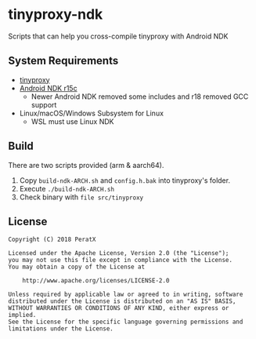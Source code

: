 # tinyproxy-ndk

Scripts that can help you cross-compile tinyproxy with Android NDK

## System Requirements

* [tinyproxy](https://github.com/tinyproxy/tinyproxy)
* [Android NDK r15c](https://developer.android.com/ndk/downloads/revision_history)
  * Newer Android NDK removed some includes and r18 removed GCC support
* Linux/macOS/Windows Subsystem for Linux
  * WSL must use Linux NDK

## Build

There are two scripts provided (arm & aarch64).

1. Copy `build-ndk-ARCH.sh` and `config.h.bak` into tinyproxy's folder.
1. Execute `./build-ndk-ARCH.sh`
1. Check binary with `file src/tinyproxy`

## License

    Copyright (C) 2018 PeratX

    Licensed under the Apache License, Version 2.0 (the "License");
    you may not use this file except in compliance with the License.
    You may obtain a copy of the License at

        http://www.apache.org/licenses/LICENSE-2.0

    Unless required by applicable law or agreed to in writing, software
    distributed under the License is distributed on an "AS IS" BASIS,
    WITHOUT WARRANTIES OR CONDITIONS OF ANY KIND, either express or implied.
    See the License for the specific language governing permissions and
    limitations under the License.
